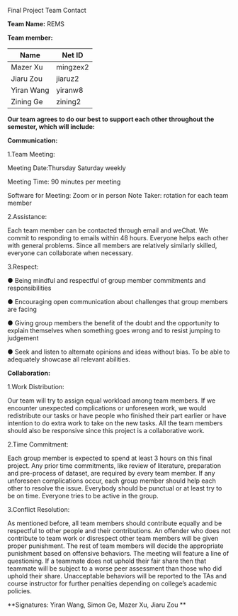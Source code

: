 Final Project Team Contact 

**Team Name:** REMS

**Team member:**

| Name       | Net ID   |
| ---------- | -------- |
| Mazer Xu   | mingzex2 |
| Jiaru Zou  | jiaruz2  |
| Yiran Wang | yiranw8  |
| Zining Ge  | zining2  |

**Our team agrees to do our best to support each other throughout the semester, which will include:**

**Communication:**

1.Team Meeting:

 Meeting Date:Thursday Saturday weekly 
 
 Meeting Time: 90 minutes per meeting 
 
 Software for Meeting: Zoom or in person Note Taker: rotation for each team member

2.Assistance:

 Each team member can be contacted through email and weChat. We commit to responding to emails within 48 hours. Everyone helps each other with general problems. Since all members are relatively similarly skilled, everyone can collaborate when necessary.

3.Respect:

 ● Being mindful and respectful of group member commitments and responsibilities
 
 ● Encouraging open communication about challenges that group members are facing
 
 ● Giving group members the benefit of the doubt and the opportunity to explain themselves when something goes wrong and to resist jumping to judgement
 
 ● Seek and listen to alternate opinions and ideas without bias. To be able to adequately showcase all relevant abilities.



**Collaboration:**

1.Work Distribution:

 Our team will try to assign equal workload among team members. If we encounter unexpected complications or unforeseen work, we would redistribute our tasks or have people who finished their part earlier or have intention to do extra work to take on the new tasks. All the team members should also be responsive since this project is a collaborative work.

2.Time Commitment:

 Each group member is expected to spend at least 3 hours on this final project. Any prior time commitments, like review of literature, preparation and pre-process of dataset, are required by every team member. If any unforeseen complications occur, each group member should help each other to resolve the issue.
 Everybody should be punctual or at least try to be on time. Everyone tries to be active in the group.

3.Conflict Resolution:

 As mentioned before, all team members should contribute equally and be respectful to other people and their contributions. An offender who does not contribute to team work or disrespect other team members will be given proper punishment. The rest of team members will decide the appropriate punishment based on offensive behaviors. The meeting will feature a line of questioning. If a teammate does not uphold their fair share then that teammate will be subject to a worse peer assessment than those who did uphold their share. Unacceptable behaviors will be reported to the TAs and course instructor for further penalties depending on college’s academic policies.

**Signatures: Yiran Wang, Simon Ge, Mazer Xu, Jiaru Zou **

